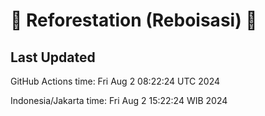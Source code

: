 
# 🌳 Reforestation (Reboisasi) 🌲

## Last Updated

GitHub Actions time: Fri Aug  2 08:22:24 UTC 2024

Indonesia/Jakarta time: Fri Aug  2 15:22:24 WIB 2024

